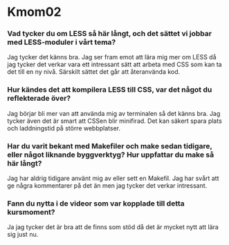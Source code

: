 Kmom02
===============================

<h3>Vad tycker du om LESS så här långt, och det sättet vi jobbar med LESS-moduler i vårt tema?</h3>
Jag tycker det känns bra. Jag ser fram emot att lära mig mer om LESS då jag tycker det verkar vara ett intressant sätt att arbeta med CSS som kan ta det till en ny nivå. Särskilt sättet det går att återanvända kod.

<h3>Hur kändes det att kompilera LESS till CSS, var det något du reflekterade över?</h3>
Jag börjar bli mer van att använda mig av terminalen så det känns bra. Jag tycker även det är smart att CSSen blir minifirad. Det kan säkert spara plats och laddningstid på större webbplatser.

<h3>Har du varit bekant med Makefiler och make sedan tidigare, eller något liknande byggverktyg? Hur uppfattar du make så här långt?</h3>
Jag har aldrig tidigare använt mig av eller sett en Makefil. Jag har svårt att ge några kommentarer på det än men jag tycker det verkar intressant.

<h3>Fann du nytta i de videor som var kopplade till detta kursmoment?</h3>
Ja jag tycker det är bra att de finns som stöd då det är mycket nytt att lära sig just nu.

